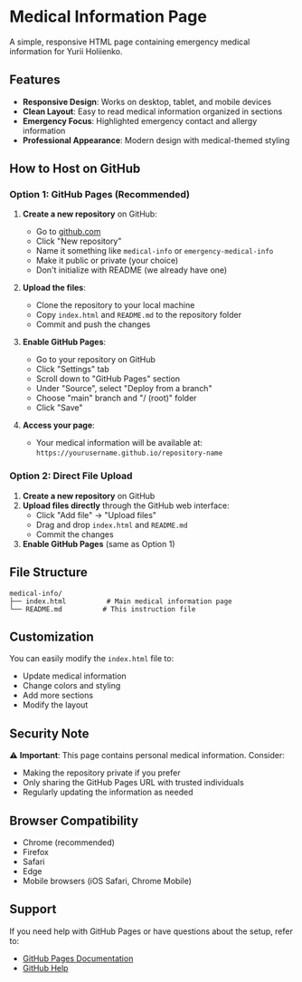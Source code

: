 # Medical Information Page

A simple, responsive HTML page containing emergency medical information for Yurii Holiienko.

## Features

- **Responsive Design**: Works on desktop, tablet, and mobile devices
- **Clean Layout**: Easy to read medical information organized in sections
- **Emergency Focus**: Highlighted emergency contact and allergy information
- **Professional Appearance**: Modern design with medical-themed styling

## How to Host on GitHub

### Option 1: GitHub Pages (Recommended)

1. **Create a new repository** on GitHub:
   - Go to [github.com](https://github.com)
   - Click "New repository"
   - Name it something like `medical-info` or `emergency-medical-info`
   - Make it public or private (your choice)
   - Don't initialize with README (we already have one)

2. **Upload the files**:
   - Clone the repository to your local machine
   - Copy `index.html` and `README.md` to the repository folder
   - Commit and push the changes

3. **Enable GitHub Pages**:
   - Go to your repository on GitHub
   - Click "Settings" tab
   - Scroll down to "GitHub Pages" section
   - Under "Source", select "Deploy from a branch"
   - Choose "main" branch and "/ (root)" folder
   - Click "Save"

4. **Access your page**:
   - Your medical information will be available at: `https://yourusername.github.io/repository-name`

### Option 2: Direct File Upload

1. **Create a new repository** on GitHub
2. **Upload files directly** through the GitHub web interface:
   - Click "Add file" → "Upload files"
   - Drag and drop `index.html` and `README.md`
   - Commit the changes
3. **Enable GitHub Pages** (same as Option 1)

## File Structure

```
medical-info/
├── index.html          # Main medical information page
└── README.md          # This instruction file
```

## Customization

You can easily modify the `index.html` file to:
- Update medical information
- Change colors and styling
- Add more sections
- Modify the layout

## Security Note

⚠️ **Important**: This page contains personal medical information. Consider:
- Making the repository private if you prefer
- Only sharing the GitHub Pages URL with trusted individuals
- Regularly updating the information as needed

## Browser Compatibility

- Chrome (recommended)
- Firefox
- Safari
- Edge
- Mobile browsers (iOS Safari, Chrome Mobile)

## Support

If you need help with GitHub Pages or have questions about the setup, refer to:
- [GitHub Pages Documentation](https://pages.github.com/)
- [GitHub Help](https://help.github.com/)

